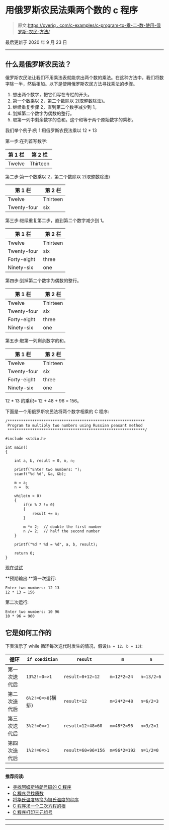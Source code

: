# 用俄罗斯农民法乘两个数的 c 程序

> 原文:[https://overiq . com/c-examples/c-program-to-乘-二-数-使用-俄罗斯-农民-方法/](https://overiq.com/c-examples/c-program-to-multiply-two-numbers-using-russian-peasant-method/)

最后更新于 2020 年 9 月 23 日

* * *

## 什么是俄罗斯农民法？

俄罗斯农民法让我们不用乘法表就能求出两个数的乘法。在这种方法中，我们将数字除一半，然后相加。以下是使用俄罗斯农民方法寻找乘法的步骤。

1.  想出两个数字，把它们写在专栏的开头。
2.  第一个数乘以 2，第二个数除以 2(取整数除法)。
3.  继续重复步骤 2，直到第二个数字减少到 1。
4.  划掉第二个数字为偶数的整行。
5.  取第一列中剩余数字的总和。这个和等于两个原始数字的乘积。

我们举个例子:例 1:用俄罗斯农民法乘以 12 * 13

第一步:在列首写数字:

| 第 1 栏 | 第 2 栏 |
| --- | --- |
| Twelve | Thirteen |

第二步:第一个数乘以 2，第二个数除以 2(取整数除法)

| 第 1 栏 | 第 2 栏 |
| --- | --- |
| Twelve | Thirteen |
| Twenty-four | six |

第三步:继续重复第二步，直到第二个数字减少到 1。

| 第 1 栏 | 第 2 栏 |
| --- | --- |
| Twelve | Thirteen |
| Twenty-four | six |
| Forty-eight | three |
| Ninety-six | one |

第四步:划掉第二个数字为偶数的整行。

| 第 1 栏 | 第 2 栏 |
| --- | --- |
| Twelve | Thirteen |
| Twenty-four | six |
| Forty-eight | three |
| Ninety-six | one |

第五步:取第一列剩余数字的和。

| 第 1 栏 | 第 2 栏 |
| --- | --- |
| Twelve | Thirteen |
| Twenty-four | six |
| Forty-eight | three |
| Ninety-six | one |

12 * 13 的乘积= 12 + 48 + 96 = 156。

下面是一个用俄罗斯农民法将两个数字相乘的 C 程序:

```
/*************************************************************
 Program to multiply two numbers using Russian peasant method
 *************************************************************/

#include <stdio.h>

int main() 
{

    int a, b, result = 0, m, n;   

    printf("Enter two numbers: ");
    scanf("%d %d", &a, &b);

    m = a;
    n =  b;

    while(n > 0)
    {                
        if(n % 2 != 0)
        {
            result += m;
        }    

        m *= 2;  // double the first number         
        n /= 2;  // half the second number
    }

    printf("%d * %d = %d", a, b, result);

    return 0;
}

```

[现在试试](https://overiq.com/c-online-compiler/zX7/)

**预期输出:**第一次运行:

```
Enter two numbers: 12 13
12 * 13 = 156

```

第二次运行:

```
Enter two numbers: 10 96
10 * 96 = 960

```

## 它是如何工作的

下表演示了 while 循环每次迭代时发生的情况，假设(`a = 12`、`b = 13`):

| 循环 | `if condition` | `result` | `m` | `n` |
| --- | --- | --- | --- | --- |
| 第一次迭代后 | `13%2!=0=>1` | `result=0+12=12` | `m=12*2=24` | `n=13/2=6` |
| 第二次迭代后 | `6%2!=0=>0`(横排) | `result=12` | `m=24*2=48` | `n=6/2=3` |
| 第三次迭代后 | `3%2!=0=>1` | `result=12+48=60` | `m=48*2=96` | `n=3/2=1` |
| 第四次迭代后 | `1%2!=0=>1` | `result=60+96=156` | `m=96*2=192` | `n=1/2=0` |

* * *

**推荐阅读:**

*   [寻找阿姆斯特朗号码的 C 程序](/c-examples/c-program-to-find-prime-numbers/)
*   [C 程序寻找质数](/c-examples/c-program-to-find-prime-numbers/)
*   [将华氏温度转换为摄氏温度的程序](/c-examples/c-program-to-convert-the-temperature-in-fahrenheit-to-celsius/)
*   [C 程序求一个二次方程的根](/c-examples/c-program-to-find-the-roots-of-a-quadratic-equation/)
*   [C 程序打印三元组号](/c-examples/c-program-to-print-triad-numbers/)

* * *

* * *